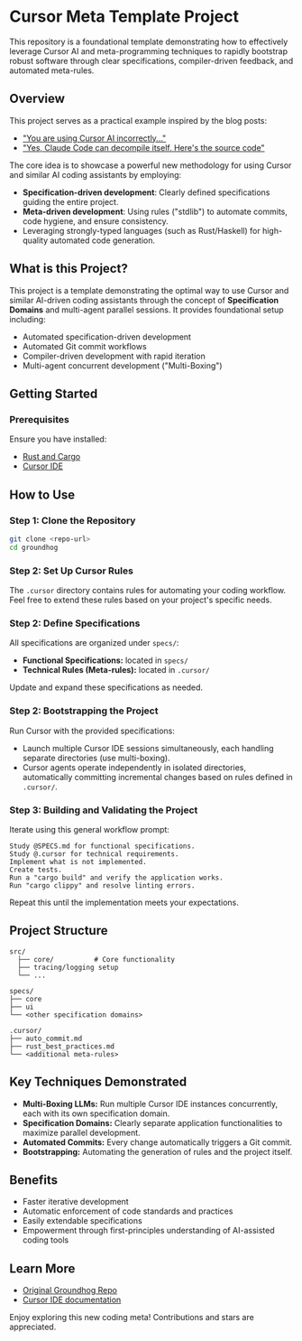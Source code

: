 # Cursor Meta Template Project

This repository is a foundational template demonstrating how to effectively leverage Cursor AI and meta-programming techniques to rapidly bootstrap robust software through clear specifications, compiler-driven feedback, and automated meta-rules.

## Overview
This project serves as a practical example inspired by the blog posts:

- ["You are using Cursor AI incorrectly..."](https://ghuntley.com/you-are-using-cursor-ai-incorrectly)
- ["Yes, Claude Code can decompile itself. Here's the source code"](https://ghuntley.com/claude-code-can-decompile-itself)

The core idea is to showcase a powerful new methodology for using Cursor and similar AI coding assistants by employing:

- **Specification-driven development**: Clearly defined specifications guiding the entire project.
- **Meta-driven development**: Using rules ("stdlib") to automate commits, code hygiene, and ensure consistency.
- Leveraging strongly-typed languages (such as Rust/Haskell) for high-quality automated code generation.

## What is this Project?

This project is a template demonstrating the optimal way to use Cursor and similar AI-driven coding assistants through the concept of **Specification Domains** and multi-agent parallel sessions. It provides foundational setup including:

- Automated specification-driven development
- Automated Git commit workflows
- Compiler-driven development with rapid iteration
- Multi-agent concurrent development ("Multi-Boxing")

## Getting Started

### Prerequisites

Ensure you have installed:

- [Rust and Cargo](https://rustup.rs/)
- [Cursor IDE](https://cursor.so)

## How to Use

### Step 1: Clone the Repository

```bash
git clone <repo-url>
cd groundhog
```

### Step 2: Set Up Cursor Rules

The `.cursor` directory contains rules for automating your coding workflow. Feel free to extend these rules based on your project's specific needs.

### Step 2: Define Specifications

All specifications are organized under `specs/`:

- **Functional Specifications:** located in `specs/`
- **Technical Rules (Meta-rules):** located in `.cursor/`

Update and expand these specifications as needed.

### Step 2: Bootstrapping the Project

Run Cursor with the provided specifications:

- Launch multiple Cursor IDE sessions simultaneously, each handling separate directories (use multi-boxing).
- Cursor agents operate independently in isolated directories, automatically committing incremental changes based on rules defined in `.cursor/`.

### Step 3: Building and Validating the Project

Iterate using this general workflow prompt:

```plaintext
Study @SPECS.md for functional specifications.
Study @.cursor for technical requirements.
Implement what is not implemented.
Create tests.
Run a "cargo build" and verify the application works.
Run "cargo clippy" and resolve linting errors.
```

Repeat this until the implementation meets your expectations.

## Project Structure

```
src/
  ├── core/          # Core functionality
  ├── tracing/logging setup
  └── ...

specs/
├── core
├── ui
└── <other specification domains>

.cursor/
├── auto_commit.md
├── rust_best_practices.md
└── <additional meta-rules>
```

## Key Techniques Demonstrated

- **Multi-Boxing LLMs:** Run multiple Cursor IDE instances concurrently, each with its own specification domain.
- **Specification Domains:** Clearly separate application functionalities to maximize parallel development.
- **Automated Commits:** Every change automatically triggers a Git commit.
- **Bootstrapping:** Automating the generation of rules and the project itself.

## Benefits

- Faster iterative development
- Automatic enforcement of code standards and practices
- Easily extendable specifications
- Empowerment through first-principles understanding of AI-assisted coding tools

## Learn More

- [Original Groundhog Repo](https://github.com/ghuntley/groundhog)
- [Cursor IDE documentation](https://cursor.so/docs)

Enjoy exploring this new coding meta! Contributions and stars are appreciated.
